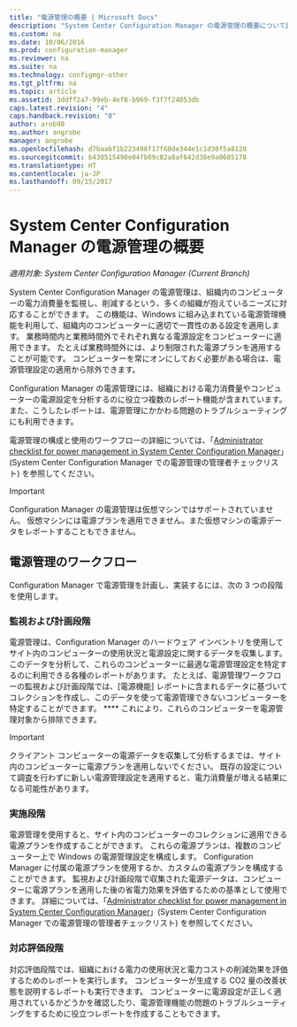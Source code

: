 ```yaml
---
title: "電源管理の概要 | Microsoft Docs"
description: "System Center Configuration Manager の電源管理の概要について説明します。"
ms.custom: na
ms.date: 10/06/2016
ms.prod: configuration-manager
ms.reviewer: na
ms.suite: na
ms.technology: configmgr-other
ms.tgt_pltfrm: na
ms.topic: article
ms.assetid: 3ddff2a7-99eb-4ef8-b969-f3f7f24053db
caps.latest.revision: "4"
caps.handback.revision: "0"
author: arob98
ms.author: angrobe
manager: angrobe
ms.openlocfilehash: d7baabf1b223498f17f60de344e1c1d30f5a8120
ms.sourcegitcommit: b438515490e04fb09c82a8af642d38e9a0605178
ms.translationtype: HT
ms.contentlocale: ja-JP
ms.lasthandoff: 09/15/2017
---
```

# <a name="introduction-to-power-management-in-system-center-configuration-manager"></a>System Center Configuration Manager の電源管理の概要

*適用対象: System Center Configuration Manager (Current Branch)*

System Center Configuration Manager の電源管理は、組織内のコンピューターの電力消費量を監視し、削減するという、多くの組織が抱えているニーズに対応することができます。 この機能は、Windows に組み込まれている電源管理機能を利用して、組織内のコンピューターに適切で一貫性のある設定を適用します。 業務時間内と業務時間外でそれぞれ異なる電源設定をコンピューターに適用できます。 たとえば業務時間外には、より制限された電源プランを適用することが可能です。 コンピューターを常にオンにしておく必要がある場合は、電源管理設定の適用から除外できます。  

 Configuration Manager の電源管理には、組織における電力消費量やコンピューターの電源設定を分析するのに役立つ複数のレポート機能が含まれています。 また、こうしたレポートは、電源管理にかかわる問題のトラブルシューティングにも利用できます。  

 電源管理の構成と使用のワークフローの詳細については、「[Administrator checklist for power management in System Center Configuration Manager](../../../../core/clients/manage/power/administrator-checklist-for-power-management.md)」(System Center Configuration Manager での電源管理の管理者チェックリスト) を参照してください。  

> [!IMPORTANT]  
>  Configuration Manager の電源管理は仮想マシンではサポートされていません。 仮想マシンには電源プランを適用できません。また仮想マシンの電源データをレポートすることもできません。  

## <a name="the-power-management-workflow"></a>電源管理のワークフロー  
 Configuration Manager で電源管理を計画し、実装するには、次の 3 つの段階を使用します。  

### <a name="monitoring-and-planning-phase"></a>監視および計画段階  
 電源管理は、Configuration Manager のハードウェア インベントリを使用してサイト内のコンピューターの使用状況と電源設定に関するデータを収集します。 このデータを分析して、これらのコンピューターに最適な電源管理設定を特定するのに利用できる各種のレポートがあります。 たとえば、電源管理ワークフローの監視および計画段階では、[電源機能] レポートに含まれるデータに基づいてコレクションを作成し、このデータを使って電源管理できないコンピューターを特定することができます。 **** これにより、これらのコンピューターを電源管理対象から排除できます。  

> [!IMPORTANT]  
>  クライアント コンピューターの電源データを収集して分析するまでは、サイト内のコンピューターに電源プランを適用しないでください。 既存の設定について調査を行わずに新しい電源管理設定を適用すると、電力消費量が増える結果になる可能性があります。  

### <a name="enforcement-phase"></a>実施段階  
 電源管理を使用すると、サイト内のコンピューターのコレクションに適用できる電源プランを作成することができます。 これらの電源プランは、複数のコンピューター上で Windows の電源管理設定を構成します。 Configuration Manager に付属の電源プランを使用するか、カスタムの電源プランを構成することができます。 監視および計画段階で収集された電源データは、コンピューターに電源プランを適用した後の省電力効果を評価するための基準として使用できます。 詳細については、「[Administrator checklist for power management in System Center Configuration Manager](../../../../core/clients/manage/power/administrator-checklist-for-power-management.md)」(System Center Configuration Manager での電源管理の管理者チェックリスト) を参照してください。  

### <a name="compliance-phase"></a>対応評価段階  
 対応評価段階では、組織における電力の使用状況と電力コストの削減効果を評価するためのレポートを実行します。 コンピューターが生成する CO2 量の改善状態を説明するレポートも実行できます。 コンピューターに電源設定が正しく適用されているかどうかを確認したり、電源管理機能の問題のトラブルシューティングをするために役立つレポートを作成することもできます。  
